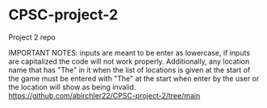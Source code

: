 # CPSC-project-2
Project 2 repo

IMPORTANT NOTES: inputs are meant to be enter as lowercase, if inputs are capitalized the code will not work properly. Additionally,
any location name that has "The" in it when the list of locations is given at the start of the game must be entered with "The" at the start
when enter by the user or the location will show as being invalid.
https://github.com/abirchler22/CPSC-project-2/tree/main